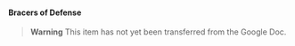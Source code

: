 #### Bracers of Defense

> **Warning**
> This item has not yet been transferred from the Google Doc.
